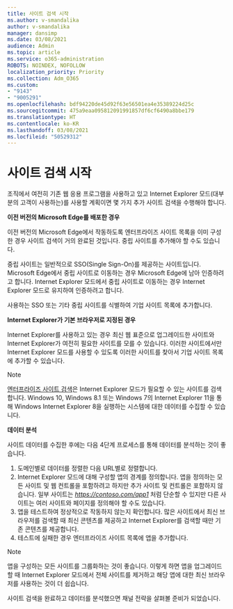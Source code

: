 ```yaml
---
title: 사이트 검색 시작
ms.author: v-smandalika
author: v-smandalika
manager: dansimp
ms.date: 03/08/2021
audience: Admin
ms.topic: article
ms.service: o365-administration
ROBOTS: NOINDEX, NOFOLLOW
localization_priority: Priority
ms.collection: Adm_O365
ms.custom:
- "9143"
- "9005291"
ms.openlocfilehash: bdf94220de45d92f63e56501ea4e35389224d25c
ms.sourcegitcommit: 475a9eaa095812091991857df6cf6490a8bbe179
ms.translationtype: HT
ms.contentlocale: ko-KR
ms.lasthandoff: 03/08/2021
ms.locfileid: "50529312"
---
```

# <a name="do-site-discovery"></a>사이트 검색 시작

조직에서 여전히 기존 웹 응용 프로그램을 사용하고 있고 Internet Explorer 모드(대부분의 고객이 사용하는)를 사용할 계획이면 몇 가지 추가 사이트 검색을 수행해야 합니다.

**이전 버전의 Microsoft Edge를 배포한 경우**

이전 버전의 Microsoft Edge에서 작동하도록 엔터프라이즈 사이트 목록을 이미 구성한 경우 사이트 검색이 거의 완료된 것입니다. 중립 사이트를 추가해야 할 수도 있습니다.

중립 사이트는 일반적으로 SSO(Single Sign-On)를 제공하는 사이트입니다. Microsoft Edge에서 중립 사이트로 이동하는 경우 Microsoft Edge에 남아 인증하려고 합니다. Internet Explorer 모드에서 중립 사이트로 이동하는 경우 Internet Explorer 모드로 유지하여 인증하려고 합니다.

사용하는 SSO 또는 기타 중립 사이트를 식별하여 기업 사이트 목록에 추가합니다.

**Internet Explorer가 기본 브라우저로 지정된 경우**

Internet Explorer를 사용하고 있는 경우 최신 웹 표준으로 업그레이드한 사이트와 Internet Explorer가 여전히 필요한 사이트를 모를 수 있습니다. 이러한 사이트에서만 Internet Explorer 모드를 사용할 수 있도록 이러한 사이트를 찾아서 기업 사이트 목록에 추가할 수 있습니다.

> [!NOTE]
> [엔터프라이즈 사이트 검색](https://docs.microsoft.com/internet-explorer/ie11-deploy-guide/collect-data-using-enterprise-site-discovery)은 Internet Explorer 모드가 필요할 수 있는 사이트를 검색합니다. Windows 10, Windows 8.1 또는 Windows 7의 Internet Explorer 11을 통해 Windows Internet Explorer 8을 실행하는 시스템에 대한 데이터를 수집할 수 있습니다.

**데이터 분석**

사이트 데이터를 수집한 후에는 다음 4단계 프로세스를 통해 데이터를 분석하는 것이 좋습니다.
1. 도메인별로 데이터를 정렬한 다음 URL별로 정렬합니다.
2. Internet Explorer 모드에 대해 구성할 앱의 경계를 정의합니다. 앱을 정의하는 모든 사이트 및 웹 컨트롤을 포함하려고 하지만 추가 사이트 및 컨트롤은 포함하지 않습니다. 일부 사이트는 *https://contoso.com/app1* 처럼 단순할 수 있지만 다른 사이트는 여러 사이트와 페이지를 정의해야 할 수도 있습니다.
3. 앱을 테스트하여 정상적으로 작동하지 않는지 확인합니다. 많은 사이트에서 최신 브라우저를 검색할 때 최신 콘텐츠를 제공하고 Internet Explorer를 검색할 때만 기존 콘텐츠를 제공합니다.
4. 테스트에 실패한 경우 엔터프라이즈 사이트 목록에 앱을 추가합니다.

> [!NOTE]
> 앱을 구성하는 모든 사이트를 그룹화하는 것이 좋습니다. 이렇게 하면 앱을 업그레이드할 때 Internet Explorer 모드에서 전체 사이트를 제거하고 해당 앱에 대한 최신 브라우저를 사용하는 것이 더 쉽습니다.

사이트 검색을 완료하고 데이터를 분석했으면 채널 전략을 살펴볼 준비가 되었습니다.

